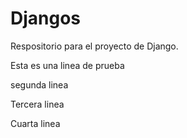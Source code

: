 # Djangos
Respositorio para el proyecto de Django.

Esta es una linea de prueba

segunda linea

Tercera linea

Cuarta linea